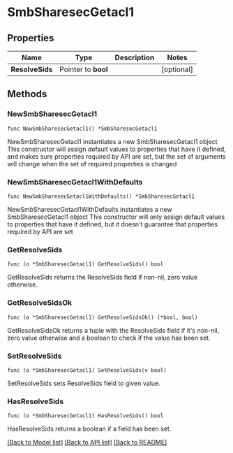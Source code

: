 # SmbSharesecGetacl1

## Properties

Name | Type | Description | Notes
------------ | ------------- | ------------- | -------------
**ResolveSids** | Pointer to **bool** |  | [optional] 

## Methods

### NewSmbSharesecGetacl1

`func NewSmbSharesecGetacl1() *SmbSharesecGetacl1`

NewSmbSharesecGetacl1 instantiates a new SmbSharesecGetacl1 object
This constructor will assign default values to properties that have it defined,
and makes sure properties required by API are set, but the set of arguments
will change when the set of required properties is changed

### NewSmbSharesecGetacl1WithDefaults

`func NewSmbSharesecGetacl1WithDefaults() *SmbSharesecGetacl1`

NewSmbSharesecGetacl1WithDefaults instantiates a new SmbSharesecGetacl1 object
This constructor will only assign default values to properties that have it defined,
but it doesn't guarantee that properties required by API are set

### GetResolveSids

`func (o *SmbSharesecGetacl1) GetResolveSids() bool`

GetResolveSids returns the ResolveSids field if non-nil, zero value otherwise.

### GetResolveSidsOk

`func (o *SmbSharesecGetacl1) GetResolveSidsOk() (*bool, bool)`

GetResolveSidsOk returns a tuple with the ResolveSids field if it's non-nil, zero value otherwise
and a boolean to check if the value has been set.

### SetResolveSids

`func (o *SmbSharesecGetacl1) SetResolveSids(v bool)`

SetResolveSids sets ResolveSids field to given value.

### HasResolveSids

`func (o *SmbSharesecGetacl1) HasResolveSids() bool`

HasResolveSids returns a boolean if a field has been set.


[[Back to Model list]](../README.md#documentation-for-models) [[Back to API list]](../README.md#documentation-for-api-endpoints) [[Back to README]](../README.md)


